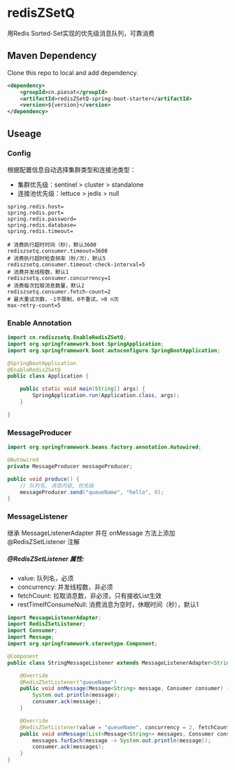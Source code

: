 # redisZSetQ
用Redis Sorted-Set实现的优先级消息队列，可靠消费

## Maven Dependency
Clone this repo to local and add dependency.
```xml
<dependency>
    <groupId>cn.piesat</groupId>
    <artifactId>redisZSetQ-spring-boot-starter</artifactId>
    <version>${version}</version>
</dependency>
```
## Useage
### Config
根据配置信息自动选择集群类型和连接池类型：
- 集群优先级：sentinel > cluster > standalone
- 连接池优先级：lettuce > jedis > null
```properties
spring.redis.host=
spring.redis.port=
spring.redis.password=
spring.redis.database=
spring.redis.timeout=

# 消费执行超时时间（秒），默认3600
rediszsetq.consumer.timeout=3600
# 消费执行超时检查频率（秒/次），默认5
rediszsetq.consumer.timeout-check-interval=5
# 消费并发线程数，默认1
rediszsetq.consumer.concurrency=1
# 消费每次拉取消息数量，默认2
rediszsetq.consumer.fetch-count=2
# 最大重试次数，-1不限制，0不重试，>0 n次
max-retry-count=5
```
### Enable Annotation

```java
import cn.rediszsetq.EnableRedisZSetQ;
import org.springframework.boot.SpringApplication;
import org.springframework.boot.autoconfigure.SpringBootApplication;

@SpringBootApplication
@EnableRedisZSetQ
public class Application {

    public static void main(String[] args) {
        SpringApplication.run(Application.class, args);
    }

}
```
### MessageProducer

```java
import org.springframework.beans.factory.annotation.Autowired;

@Autowired
private MessageProducer messageProducer;

public void produce() {
    // 队列名, 消息内容, 优先级
    messageProducer.send("queueName", "hello", 0);
}
```
### MessageListener
继承 MessageListenerAdapter<T> 并在 onMessage 方法上添加 @RedisZSetListener 注解
##### @RedisZSetListener 属性:
- value: 队列名，必须
- concurrency: 并发线程数，非必须
- fetchCount: 拉取消息数，非必须，只有接收List生效
- restTimeIfConsumeNull: 消费消息为空时，休眠时间（秒），默认1

```java
import MessageListenerAdapter;
import RedisZSetListener;
import Consumer;
import Message;
import org.springframework.stereotype.Component;

@Component
public class StringMessageListener extends MessageListenerAdapter<String> {

    @Override
    @RedisZSetListener("queueName")
    public void onMessage(Message<String> message, Consumer consumer) {
        System.out.println(message);
        consumer.ack(message);
    }

    @Override
    @RedisZSetListener(value = "queueName", concurrency = 2, fetchCount = 2)
    public void onMessage(List<Message<String>> messages, Consumer consumer) {
        messages.forEach(message -> System.out.println(message));
        consumer.ack(messages);
    }
}
```

